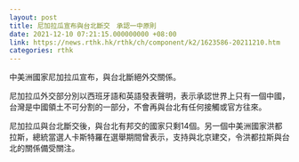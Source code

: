 ```yaml
---
layout: post
title: 尼加拉瓜宣布與台北斷交　承認一中原則
date: 2021-12-10 07:21:15.000000000 +08:00
link: https://news.rthk.hk/rthk/ch/component/k2/1623586-20211210.htm
categories: rthk
---
```


中美洲國家尼加拉瓜宣布，與台北斷絕外交關係。

尼加拉瓜外交部分別以西班牙語和英語發表聲明，表示承認世界上只有一個中國，台灣是中國領土不可分割的一部分，不會再與台北有任何接觸或官方往來。

尼加拉瓜與台北斷交後，與台北有邦交的國家只剩14個。另一個中美洲國家洪都拉斯，總統當選人卡斯特羅在選舉期間曾表示，支持與北京建交，令洪都拉斯與台北的關係備受關注。
